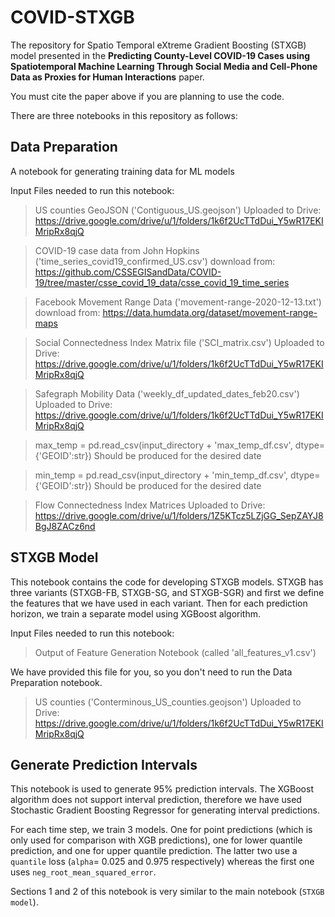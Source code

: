 # COVID-STXGB
The repository for Spatio Temporal eXtreme Gradient Boosting (STXGB) model presented in the __Predicting County-Level COVID-19 Cases using Spatiotemporal Machine Learning Through Social Media and Cell-Phone Data as Proxies for Human Interactions__ paper.

You must cite the paper above if you are planning to use the code.

There are three notebooks in this repository as follows:

## Data Preparation

A notebook for generating training data for ML models

Input Files needed to run this notebook:

> US counties GeoJSON ('Contiguous_US.geojson')
Uploaded to Drive: https://drive.google.com/drive/u/1/folders/1k6f2UcTTdDui_Y5wR17EKIMripRx8qjQ

> COVID-19 case data from John Hopkins ('time_series_covid19_confirmed_US.csv')
download from: https://github.com/CSSEGISandData/COVID-19/tree/master/csse_covid_19_data/csse_covid_19_time_series

> Facebook Movement Range Data ('movement-range-2020-12-13.txt')
download from: https://data.humdata.org/dataset/movement-range-maps

> Social Connectedness Index Matrix file ('SCI_matrix.csv')
Uploaded to Drive: https://drive.google.com/drive/u/1/folders/1k6f2UcTTdDui_Y5wR17EKIMripRx8qjQ


> Safegraph Mobility Data ('weekly_df_updated_dates_feb20.csv')
Uploaded to Drive: https://drive.google.com/drive/u/1/folders/1k6f2UcTTdDui_Y5wR17EKIMripRx8qjQ

> max_temp = pd.read_csv(input_directory + 'max_temp_df.csv', dtype={'GEOID':str})
Should be produced for the desired date

> min_temp = pd.read_csv(input_directory + 'min_temp_df.csv', dtype={'GEOID':str})
Should be produced for the desired date

> Flow Connectedness Index Matrices
Uploaded to Drive: https://drive.google.com/drive/u/1/folders/1Z5KTcz5LZjGG_SepZAYJ8BgJ8ZACz6nd


## STXGB Model

This notebook contains the code for developing STXGB models. STXGB has three variants (STXGB-FB, STXGB-SG, and STXGB-SGR) and first we define the features that we have used in each variant. Then for each prediction horizon, we train a separate model using XGBoost algorithm.

Input Files needed to run this notebook:


> Output of Feature Generation Notebook (called 'all_features_v1.csv')

We have provided this file for you, so you don't need to run the Data Preparation notebook. 

> US counties ('Conterminous_US_counties.geojson')
Uploaded to Drive: https://drive.google.com/drive/u/1/folders/1k6f2UcTTdDui_Y5wR17EKIMripRx8qjQ



## Generate Prediction Intervals

This notebook is used to generate 95% prediction intervals. The XGBoost algorithm does not support interval prediction, therefore we have used Stochastic Gradient Boosting Regressor for generating interval predictions.


For each time step, we train 3 models. One for point predictions (which is only used for comparison with XGB predictions), one for lower quantile prediction, and one for upper quantile prediction. The latter two use a `quantile` loss (`alpha`= 0.025 and 0.975 respectively) whereas the first one uses `neg_root_mean_squared_error`.


Sections 1 and 2 of this notebook is very similar to the main notebook (`STXGB model`).